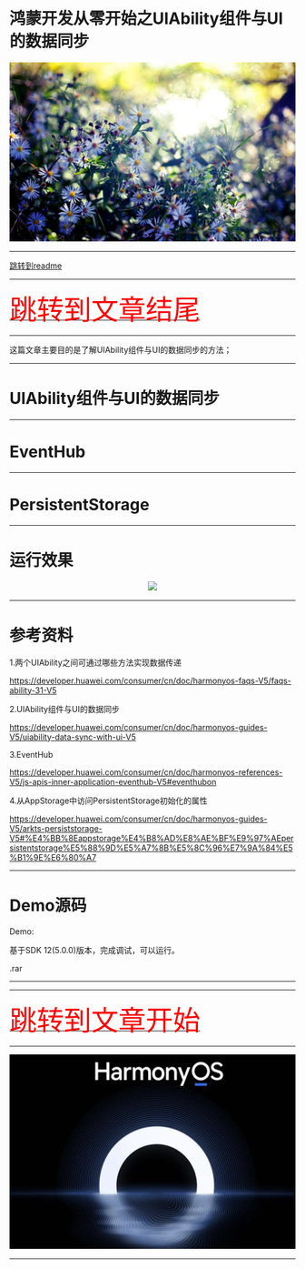 # 鸿蒙开发从零开始之UIAbility组件与UI的数据同步

<img src="../image/flower_013.png">


---


[跳转到readme](https://github.com/hfreeman2008/Harmony-from-zero/blob/main/README.md)

---

[<font face='黑体' color=#ff0000 size=40 >跳转到文章结尾</font>](#Demo源码)

---

这篇文章主要目的是了解UIAbility组件与UI的数据同步的方法；

---



# UIAbility组件与UI的数据同步




---

# EventHub

---

# PersistentStorage



---

# 运行效果

<div align="center"> <img src="Basic_Services_Kit.gif" /> </div>

---

# 参考资料

1.两个UIAbility之间可通过哪些方法实现数据传递

https://developer.huawei.com/consumer/cn/doc/harmonyos-faqs-V5/faqs-ability-31-V5

2.UIAbility组件与UI的数据同步

https://developer.huawei.com/consumer/cn/doc/harmonyos-guides-V5/uiability-data-sync-with-ui-V5

3.EventHub

https://developer.huawei.com/consumer/cn/doc/harmonyos-references-V5/js-apis-inner-application-eventhub-V5#eventhubon

4.从AppStorage中访问PersistentStorage初始化的属性

https://developer.huawei.com/consumer/cn/doc/harmonyos-guides-V5/arkts-persiststorage-V5#%E4%BB%8Eappstorage%E4%B8%AD%E8%AE%BF%E9%97%AEpersistentstorage%E5%88%9D%E5%A7%8B%E5%8C%96%E7%9A%84%E5%B1%9E%E6%80%A7

---

# Demo源码

Demo:

基于SDK 12(5.0.0)版本，完成调试，可以运行。

.rar

---





---

[<font face='黑体' color=#ff0000 size=40 >跳转到文章开始</font>](#鸿蒙开发从零开始之UIAbility组件与UI的数据同步)

---

<img src="../image/harmony_os_001.png">

---

